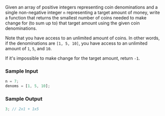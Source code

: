 Given an array of positive integers representing coin denominations and a single non-negative integer `n` representing a target amount of money, write a function that returns the smallest number of coins needed to make change for (to sum up to) that target amount using the given coin denominations.

Note that you have access to an unlimited amount of coins. In other words, if the denominations are `[1, 5, 10]`, you have access to an unlimited amount of `1`, `5`, and `10`.

If it's impossible to make change for the target amount, return `-1`.

### Sample Input

```javascript
n = 7;
denoms = [1, 5, 10];
```

### Sample Output

```javascript
3; // 2x1 + 1x5
```
